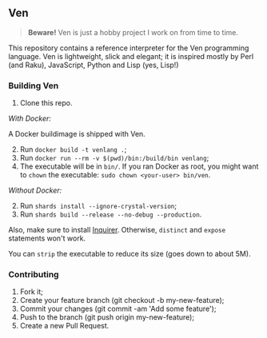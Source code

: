 ## Ven

> **Beware!** Ven is just a hobby project I work on from time to time.

This repository contains a reference interpreter for the Ven
programming language. Ven is lightweight, slick and elegant;
it is inspired mostly by Perl (and Raku), JavaScript, Python
and Lisp (yes, Lisp!)

### Building Ven

1. Clone this repo.

*With Docker:*

A Docker buildimage is shipped with Ven.

2. Run `docker build -t venlang .`;
3. Run `docker run --rm -v $(pwd)/bin:/build/bin venlang`;
4. The executable will be in `bin/`. If you ran Docker as root,
   you might want to `chown` the executable: `sudo chown <your-user> bin/ven`.

*Without Docker:*

2. Run `shards install --ignore-crystal-version`;
3. Run `shards build --release --no-debug --production`.

Also, make sure to install [Inquirer](https://github.com/homonoidian/inquirer).
Otherwise, `distinct` and `expose` statements won't work.

You can `strip` the executable to reduce its size (goes down to about 5M).

### Contributing

1. Fork it;
2. Create your feature branch (git checkout -b my-new-feature);
3. Commit your changes (git commit -am 'Add some feature');
4. Push to the branch (git push origin my-new-feature);
5. Create a new Pull Request.
